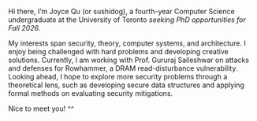 Hi there, I’m Joyce Qu (or sushidog), a fourth-year Computer Science undergraduate at the University of Toronto *seeking PhD opportunities for Fall 2026.*

My interests span security, theory, computer systems, and architecture. I enjoy being challenged with hard problems and developing creative solutions. 
Currently, I am working with Prof. Gururaj Saileshwar on attacks and defenses for Rowhammer, a DRAM read-disturbance vulnerability. 
Looking ahead, I hope to explore more security problems through a theoretical lens, such as developing secure data structures and applying formal methods on evaluating security mitigations.

Nice to meet you! ^^

<!--
**sushidoggg/sushidoggg** is a ✨ _special_ ✨ repository because its `README.md` (this file) appears on your GitHub profile.

Here are some ideas to get you started:

- 🔭 I’m currently working on ...
- 🌱 I’m currently learning ...
- 👯 I’m looking to collaborate on ...
- 🤔 I’m looking for help with ...
- 💬 Ask me about ...
- 📫 How to reach me: ...
- 😄 Pronouns: ...
- ⚡ Fun fact: ...
-->
